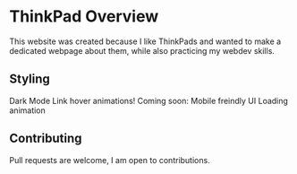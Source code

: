# ThinkPad Overview

This website was created because I like ThinkPads and wanted to make a dedicated webpage about them, while also practicing my webdev skills.

## Styling
Dark Mode
Link hover animations!
Coming soon:
Mobile freindly UI
Loading animation

## Contributing
Pull requests are welcome, I am open to contributions.